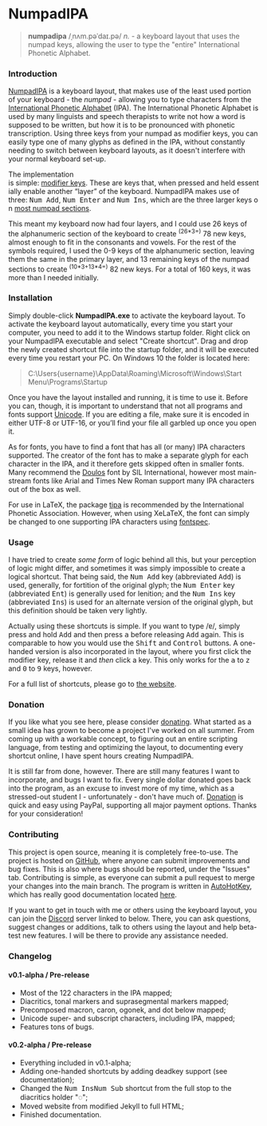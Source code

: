 # NumpadIPA
> **numpadipa** /ˌnʌm.pəˈdaɪ.pə/ *n.* - a keyboard layout that uses the numpad keys, allowing the user to type the "entire" International Phonetic Alphabet.

### Introduction

[NumpadIPA](https://coretteket.github.io/numpadipa) is a keyboard layout, that makes use of the least used portion of your keyboard - the <em>numpad</em> - allowing you to type characters from the [International Phonetic Alphabet](https://en.wikipedia.org/wiki/International_Phonetic_Alphabet) (IPA). The International Phonetic Alphabet is used by many linguists and speech therapists to write not how a word is supposed to be written, but how it is to be pronounced with phonetic transcription. Using three keys from your numpad as modifier keys, you can easily type one of many glyphs as defined in the IPA, without constantly needing to switch between keyboard layouts, as it doesn't interfere with your normal keyboard set-up.

The implementation is simple: [modifier keys](https://en.wikipedia.org/wiki/Modifier_key). These are keys that, when pressed and held essentially enable another “layer” of the keyboard. NumpadIPA makes use of three: <kbd>Num Add</kbd>, <kbd>Num Enter</kbd> and <kbd>Num Ins</kbd>, which are the three larger keys on [most numpad sections](https://github.com/Coretteket/numpadipa/blob/master/docs/img/numpadexample.png?raw=true).

This meant my keyboard now had four layers, and I could use 26 keys of the alphanumeric section of the keyboard to create <sup>(26\*3=)</sup> 78 new keys, almost enough to fit in the consonants and vowels. For the rest of the symbols required, I used the 0-9 keys of the alphanumeric section, leaving them the same in the primary layer, and 13 remaining keys of the numpad sections to create <sup>(10\*3+13\*4=)</sup> 82 new keys. For a total of 160 keys, it was more than I needed initially.

### Installation

Simply double-click **NumpadIPA.exe** to activate the keyboard layout. To activate the keyboard layout automatically, every time you start your computer, you need to add it to the Windows startup folder. Right click on your NumpadIPA executable and select "Create shortcut". Drag and drop the newly created shortcut file into the startup folder, and it will be executed every time you restart your PC. On Windows 10 the folder is located here:

> C:\Users\{username}\AppData\Roaming\Microsoft\Windows\Start Menu\Programs\Startup

Once you have the layout installed and running, it is time to use it. Before you can, though, it is important to understand that not all programs and fonts support [Unicode](https://en.wikipedia.org/wiki/Unicode). If you are editing a file, make sure it is encoded in either UTF-8 or UTF-16, or you’ll find your file all garbled up once you open it.

As for fonts, you have to find a font that has all (or many) IPA characters supported. The creator of the font has to make a separate glyph for each character in the IPA, and it therefore gets skipped often in smaller fonts. Many recommend the [Doulos](https://software.sil.org/doulos/) font by SIL International, however most main-stream fonts like Arial and Times New Roman support many IPA characters out of the box as well.

For use in LaTeX, the package [tipa](https://www.ctan.org/pkg/tipa) is recommended by the International Phonetic Association. However, when using XeLaTeX, the font can simply be changed to one supporting IPA characters using [fontspec](https://www.ctan.org/pkg/fontspec).

### Usage

I have tried to create _some form_ of logic behind all this, but your perception of logic might differ, and sometimes it was simply impossible to create a logical shortcut. That being said, the <kbd>Num Add</kbd> key (abbreviated <kbd>Add</kbd>) is used, generally, for fortition of the original glyph; the <kbd>Num Enter</kbd> key (abbreviated <kbd>Ent</kbd>) is generally used for lenition; and the <kbd>Num Ins</kbd> key (abbreviated <kbd>Ins</kbd>) is used for an alternate version of the original glyph, but this definition should be taken very lightly.

Actually using these shortcuts is simple. If you want to type /ɐ/, simply press and hold <kbd>Add</kbd> and then press <kbd>a</kbd> before releasing <kbd>Add</kbd> again. This is comparable to how you would use the <kbd>Shift</kbd> and <kbd>Control</kbd> buttons. A one-handed version is also incorporated in the layout, where you first click the modifier key, release it and _then_ click a key. This only works for the <kbd>a</kbd> to <kbd>z</kbd> and <kbd>0</kbd> to <kbd>9</kbd> keys, however. 

For a full list of shortcuts, please go to [the website](https://coretteket.github.io/numpadipa#usage).

### Donation

If you like what you see here, please consider [donating](https://paypal.me/coretteket). What started as a small idea has grown to become a project I've worked on all summer. From coming up with a workable concept, to figuring out an entire scripting language, from testing and optimizing the layout, to documenting every shortcut online, I have spent hours creating NumpadIPA.

It is still far from done, however. There are still many features I want to incorporate, and bugs I want to fix. Every single dollar donated goes back into the program, as an excuse to invest more of my time, which as a stressed-out student I - unfortunately - don't have much of. [Donation](https://paypal.me/coretteket) is quick and easy using PayPal, supporting all major payment options. Thanks for your consideration!

### Contributing

This project is open source, meaning it is completely free-to-use. The project is hosted on [GitHub](https://github.com/Coretteket/numpadipa), where anyone can submit improvements and bug fixes. This is also where bugs should be reported, under the "Issues" tab. Contributing is simple, as everyone can submit a pull request to merge your changes into the main branch. The program is written in [AutoHotKey](https://autohotkey.com), which has really good documentation located [here](https://www.autohotkey.com/docs/AutoHotkey.htm).

If you want to get in touch with me or others using the keyboard layout, you can join the [Discord](https://discord.gg/qMySKBK) server linked to below. There, you can ask questions, suggest changes or additions, talk to others using the layout and help beta-test new features. I will be there to provide any assistance needed.

### Changelog

#### v0.1-alpha / Pre-release

*   Most of the 122 characters in the IPA mapped;
*   Diacritics, tonal markers and suprasegmental markers mapped;
*   Precomposed macron, caron, ogonek, and dot below mapped;
*   Unicode super- and subscript characters, including IPA, mapped;
*   Features tons of bugs.

#### v0.2-alpha / Pre-release

*   Everything included in v0.1-alpha;
*   Adding one-handed shortcuts by adding deadkey support (see documentation);
*   Changed the <kbd>Num Ins</kbd><kbd>Num Sub</kbd> shortcut from the full stop to the diacritics holder "◌";
*   Moved website from modified Jekyll to full HTML;
*   Finished documentation.